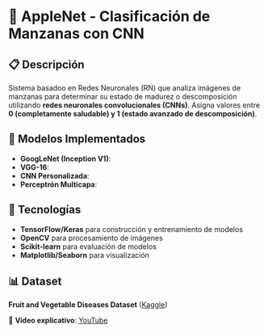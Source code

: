 # 🍎 AppleNet - Clasificación de Manzanas con CNN  

## 📋 Descripción  
Sistema basadoo en Redes Neuronales (RN) que analiza imágenes de manzanas para determinar su estado de madurez o descomposición utilizando **redes neuronales convolucionales (CNNs)**. Asigna valores entre **0 (completamente saludable) y 1 (estado avanzado de descomposición)**.  

## 🧠 Modelos Implementados  
- **GoogLeNet (Inception V1)**:   
- **VGG-16**:   
- **CNN Personalizada**: 
- **Perceptrón Multicapa**:

## 🔧 Tecnologías  
- **TensorFlow/Keras** para construcción y entrenamiento de modelos  
- **OpenCV** para procesamiento de imágenes  
- **Scikit-learn** para evaluación de modelos  
- **Matplotlib/Seaborn** para visualización  

## 📊 Dataset  
**Fruit and Vegetable Diseases Dataset** ([Kaggle](https://www.kaggle.com/datasets/muhammad0subhan/fruit-and-vegetable-disease-healthy-vs-rotten))  

📌 **Video explicativo**: [YouTube](https://youtu.be/-aQCMALYi3k)  
